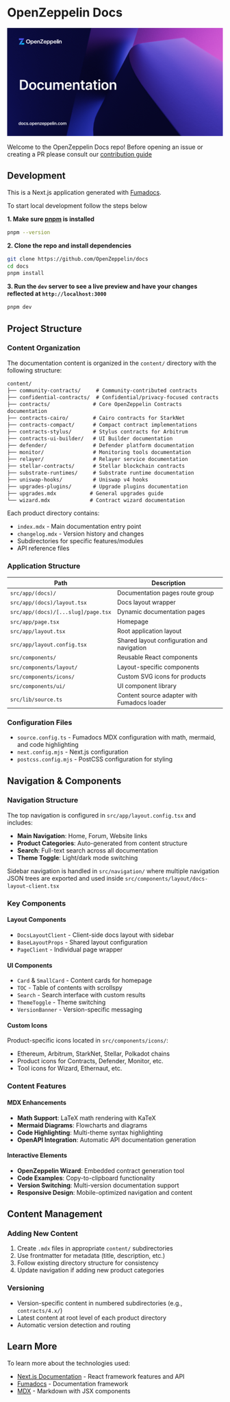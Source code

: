 # OpenZeppelin Docs

![cover](public/social.png)

Welcome to the OpenZeppelin Docs repo! Before opening an issue or creating a PR please consult our [contribution guide](CONTRIBUTING.md)

## Development

This is a Next.js application generated with [Fumadocs](https://github.com/fuma-nama/fumadocs).

To start local development follow the steps below

**1. Make sure [pnpm](https://pnpm.io) is installed**

```bash
pnpm --version
```

**2. Clone the repo and install dependencies**

```bash
git clone https://github.com/OpenZeppelin/docs
cd docs
pnpm install
```

**3. Run the `dev` server to see a live preview and have your changes reflected at `http://localhost:3000`**

```bash
pnpm dev
```

## Project Structure

### Content Organization

The documentation content is organized in the `content/` directory with the following structure:

```
content/
├── community-contracts/     # Community-contributed contracts
├── confidential-contracts/  # Confidential/privacy-focused contracts
├── contracts/              # Core OpenZeppelin Contracts documentation
├── contracts-cairo/        # Cairo contracts for StarkNet
├── contracts-compact/      # Compact contract implementations
├── contracts-stylus/       # Stylus contracts for Arbitrum
├── contracts-ui-builder/   # UI Builder documentation
├── defender/               # Defender platform documentation
├── monitor/                # Monitoring tools documentation
├── relayer/                # Relayer service documentation
├── stellar-contracts/      # Stellar blockchain contracts
├── substrate-runtimes/     # Substrate runtime documentation
├── uniswap-hooks/          # Uniswap v4 hooks
├── upgrades-plugins/       # Upgrade plugins documentation
├── upgrades.mdx           # General upgrades guide
└── wizard.mdx             # Contract wizard documentation
```

Each product directory contains:
- `index.mdx` - Main documentation entry point
- `changelog.mdx` - Version history and changes
- Subdirectories for specific features/modules
- API reference files

### Application Structure

| Path                                    | Description                                                    |
| --------------------------------------- | -------------------------------------------------------------- |
| `src/app/(docs)/`                      | Documentation pages route group                               |
| `src/app/(docs)/layout.tsx`           | Docs layout wrapper                                           |
| `src/app/(docs)/[...slug]/page.tsx`   | Dynamic documentation pages                                    |
| `src/app/page.tsx`                     | Homepage                                                       |
| `src/app/layout.tsx`                   | Root application layout                                        |
| `src/app/layout.config.tsx`           | Shared layout configuration and navigation                     |
| `src/components/`                      | Reusable React components                                      |
| `src/components/layout/`               | Layout-specific components                                     |
| `src/components/icons/`                | Custom SVG icons for products                                  |
| `src/components/ui/`                   | UI component library                                           |
| `src/lib/source.ts`                    | Content source adapter with Fumadocs loader                   |

### Configuration Files

- `source.config.ts` - Fumadocs MDX configuration with math, mermaid, and code highlighting
- `next.config.mjs` - Next.js configuration
- `postcss.config.mjs` - PostCSS configuration for styling

## Navigation & Components

### Navigation Structure

The top navigation is configured in `src/app/layout.config.tsx` and includes:

- **Main Navigation**: Home, Forum, Website links
- **Product Categories**: Auto-generated from content structure
- **Search**: Full-text search across all documentation
- **Theme Toggle**: Light/dark mode switching

Sidebar navigation is handled in `src/navigation/` where multiple navigation JSON trees are exported and used inside `src/components/layout/docs-layout-client.tsx`

### Key Components

#### Layout Components
- `DocsLayoutClient` - Client-side docs layout with sidebar
- `BaseLayoutProps` - Shared layout configuration
- `PageClient` - Individual page wrapper

#### UI Components
- `Card` & `SmallCard` - Content cards for homepage
- `TOC` - Table of contents with scrollspy
- `Search` - Search interface with custom results
- `ThemeToggle` - Theme switching
- `VersionBanner` - Version-specific messaging

#### Custom Icons
Product-specific icons located in `src/components/icons/`:
- Ethereum, Arbitrum, StarkNet, Stellar, Polkadot chains
- Product icons for Contracts, Defender, Monitor, etc.
- Tool icons for Wizard, Ethernaut, etc.

### Content Features

#### MDX Enhancements
- **Math Support**: LaTeX math rendering with KaTeX
- **Mermaid Diagrams**: Flowcharts and diagrams
- **Code Highlighting**: Multi-theme syntax highlighting
- **OpenAPI Integration**: Automatic API documentation generation

#### Interactive Elements
- **OpenZeppelin Wizard**: Embedded contract generation tool
- **Code Examples**: Copy-to-clipboard functionality
- **Version Switching**: Multi-version documentation support
- **Responsive Design**: Mobile-optimized navigation and content

## Content Management

### Adding New Content

1. Create `.mdx` files in appropriate `content/` subdirectories
2. Use frontmatter for metadata (title, description, etc.)
3. Follow existing directory structure for consistency
4. Update navigation if adding new product categories

### Versioning

- Version-specific content in numbered subdirectories (e.g., `contracts/4.x/`)
- Latest content at root level of each product directory
- Automatic version detection and routing

## Learn More

To learn more about the technologies used:

- [Next.js Documentation](https://nextjs.org/docs) - React framework features and API
- [Fumadocs](https://fumadocs.vercel.app) - Documentation framework
- [MDX](https://mdxjs.com/) - Markdown with JSX components
